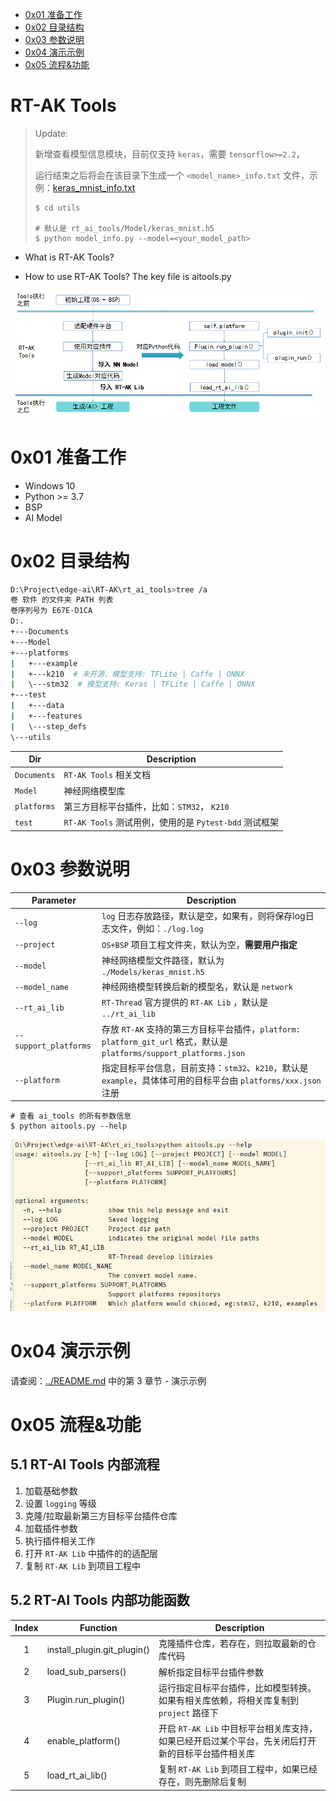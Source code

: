 - [0x01 准备工作](#0x01-准备工作)
- [0x02 目录结构](#0x02-目录结构)
- [0x03 参数说明](#0x03-参数说明)
- [0x04 演示示例](#0x04-演示示例)
- [0x05 流程&功能](#0x05-流程&功能)

# RT-AK Tools

> Update: 
>
> 新增查看模型信息模块，目前仅支持 `keras`，需要 `tensorflow>=2.2`，
>
> 运行结束之后将会在该目录下生成一个 `<model_name>_info.txt` 文件，示例：[keras_mnist_info.txt](./utils/keras_mnist_info.txt)
>
> ```shell
> $ cd utils
> 
> # 默认是 rt_ai_tools/Model/keras_mnist.h5
> $ python model_info.py --model=<your_model_path>
> ```
>

- What is RT-AK Tools?

- How to use RT-AK Tools? The key file is aitools.py

![20210331183423](./Documents/imgs/20210331183423.png)

# 0x01 准备工作

- Windows 10
- Python >= 3.7
- BSP
- AI Model

# 0x02 目录结构

```bash
D:\Project\edge-ai\RT-AK\rt_ai_tools>tree /a
卷 软件 的文件夹 PATH 列表
卷序列号为 E67E-D1CA
D:.
+---Documents
+---Model
+---platforms
|   +---example
|   +---k210  # 未开源，模型支持: TFLite | Caffe | ONNX
|   \---stm32  # 模型支持: Keras | TFLite | Caffe | ONNX
+---test
|   +---data
|   +---features
|   \---step_defs
\---utils
```

| Dir         | Description                                            |
| ----------- | ------------------------------------------------------ |
| `Documents` | `RT-AK Tools` 相关文档                                 |
| `Model`     | 神经网络模型库                                         |
| `platforms` | 第三方目标平台插件，比如：`STM32`， `K210`             |
| `test`      | `RT-AK Tools` 测试用例，使用的是 `Pytest-bdd` 测试框架 |

# 0x03 参数说明

| Parameter             | Description                                                  |
| --------------------- | ------------------------------------------------------------ |
| `--log`               | `log` 日志存放路径，默认是空，如果有，则将保存log日志文件，例如：`./log.log` |
| `--project`           | `OS+BSP` 项目工程文件夹，默认为空，**需要用户指定**          |
| `--model`             | 神经网络模型文件路径，默认为 `./Models/keras_mnist.h5`       |
| `--model_name`        | 神经网络模型转换后新的模型名，默认是 `network`               |
| `--rt_ai_lib`         | `RT-Thread` 官方提供的 `RT-AK Lib` ，默认是 `../rt_ai_lib`   |
| `--support_platforms` | 存放 `RT-AK` 支持的第三方目标平台插件，`platform: platform_git_url` 格式，默认是`platforms/support_platforms.json` |
| `--platform`          | 指定目标平台信息，目前支持：`stm32`、`k210`，默认是 `example`，具体体可用的目标平台由 `platforms/xxx.json` 注册 |

```shell
# 查看 ai_tools 的所有参数信息
$ python aitools.py --help
```

![20210414173800](./Documents/imgs/20210414173800.png)

# 0x04 演示示例

请查阅：[../README.md](../README.md) 中的第 3 章节 - 演示示例

# 0x05 流程&功能

## 5.1 RT-AI Tools 内部流程

1. 加载基础参数
2. 设置 `logging` 等级
3. 克隆/拉取最新第三方目标平台插件仓库
4. 加载插件参数
5. 执行插件相关工作
6. 打开 `RT-AK Lib` 中插件的的适配层
7. 复制 `RT-AK Lib` 到项目工程中

## 5.2  RT-AI Tools 内部功能函数

| Index | Function                    | Description                                                  |
| :---: | --------------------------- | ------------------------------------------------------------ |
|   1   | install_plugin.git_plugin() | 克隆插件仓库，若存在，则拉取最新的仓库代码                   |
|   2   | load_sub_parsers()          | 解析指定目标平台插件参数                                     |
|   3   | Plugin.run_plugin()         | 运行指定目标平台插件，比如模型转换。如果有相关库依赖，将相关库复制到 `project` 路径下 |
|   4   | enable_platform()           | 开启 `RT-AK Lib` 中目标平台相关库支持，如果已经开启过某个平台，先关闭后打开新的目标平台插件相关库 |
|   5   | load_rt_ai_lib()            | 复制 `RT-AK Lib` 到项目工程中，如果已经存在，则先删除后复制  |
